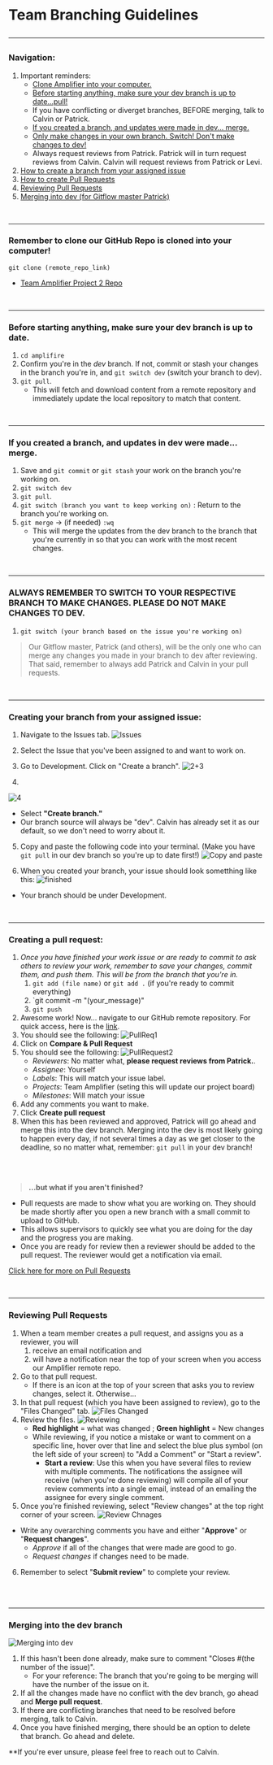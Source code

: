 # Team Branching Guidelines <hr>

### Navigation:
1. Important reminders:
    - [Clone Amplifier into your computer.](#remember-to-clone-our-github-repo-is-cloned-into-your-computer) 
    - [Before starting anything, make sure your dev branch is up to date...pull!](#before-starting-anything-make-sure-your-dev-branch-is-up-to-date)
    - If you have conflicting or diverget branches, BEFORE merging, talk to Calvin or Patrick.
    - [If you created a branch, and updates were made in dev... merge.](#if-you-created-a-branch-and-updates-in-dev-were-made-merge)
    - [Only make changes in your own branch. Switch! Don't make changes to dev!](#always-remember-to-switch-to-your-respective-branch-to-make-changes-please-do-not-make-changes-to-dev)
    - Always request reviews from Patrick. Patrick will in turn request reviews from Calvin. Calvin will request reviews from Patrick or Levi.
2. [How to create a branch from your assigned issue](#creating-your-branch-from-your-assigned-issue)
3. [How to create Pull Requests](#creating-a-pull-request)
4. [Reviewing Pull Requests](#reviewing-pull-requests)
5. [Merging into dev (for Gitflow master Patrick)](#merging-into-the-dev-branch)


<br>
<hr>

### Remember to clone our GitHub Repo is cloned into your computer!
`git clone (remote_repo_link)`
- [Team Amplifier Project 2 Repo](https://github.com/FullSol/amplifire)
<br>
<hr>

### Before starting anything, make sure your dev branch is up to date.
1. `cd amplifire`
2. Confirm you're in the _dev_ branch. If not, commit or stash your changes in the branch you're in, and `git switch dev` (switch your branch to dev).
3. `git pull`.
    - This will fetch and download content from a remote repository and immediately update the local repository to match that content.
<br>
<hr>

### If you created a branch, and updates in dev were made... merge.
1. Save and `git commit` or `git stash` your work on the branch you're working on.
2. `git switch dev`
3. `git pull`.
4. `git switch (branch you want to keep working on)` : Return to the branch you're working on.
5. `git merge` -> (if needed) `:wq`
    - This will merge the updates from the dev branch to the branch that you're currently in so that you can work with the most recent changes. 
<br>
<hr>

### ALWAYS REMEMBER TO SWITCH TO YOUR RESPECTIVE BRANCH TO MAKE CHANGES. PLEASE DO NOT MAKE CHANGES TO DEV.
1. `git switch (your branch based on the issue you're working on)`

>Our Gitflow master, Patrick (and others), will be the only one who can merge any changes you made in your branch to dev after reviewing. That said, remember to always add Patrick and Calvin in your pull requests.
<br>
<hr>


### Creating your branch from your assigned issue:
1. Navigate to the Issues tab.
![Issues](./images/Issues.png)

2. Select the Issue that you've been assigned to and want to work on.

3. Go to Development. Click on "Create a branch".
![2+3](./images/Go%20to%20Development.png)

4.
![4](./images/Create_branch_for_issue.png)
- Select **"Create branch."**  
- Our branch source will always be "dev". Calvin has already set it as our default, so we don't need to worry about it. 

5. Copy and paste the following code into your terminal. (Make you have `git pull` in our dev branch so you're up to date first!)
![Copy and paste](./images/Screen%20Shot%202022-05-20%20at%2006.32.55.png)

6. When you created your branch, your issue should look sometthing like this:
![finished](./images/Finished%20creating%20branch.png)
- Your branch should be under Development.
<br>
<hr>


### Creating a pull request:
1. _Once you have finished your work issue or are ready to commit to ask others to review your work, remember to save your changes, commit them, and push them. This will be from the branch that you're in._
    1. `git add (file name)` or `git add .` (if you're ready to commit everything)
    2. `git commit -m "(your_message)"
    3. `git push`
2. Awesome work! Now... navigate to our GitHub remote repository. For quick access, here is the [link](https://github.com/FullSol/amplifire).
3. You should see the following:
![PullReq1](./images/PullRequest_1.png)
4. Click on **Compare & Pull Request**
5. You should see the following:
![PullRequest2](./images/PullRequest_2.png)
    - *Reviewers*: No matter what, **please request reviews from Patrick.**.
    - *Assignee*:  Yourself
    - *Labels*: This will match your issue label.
    - *Projects*: Team Amplifier (seting this will update our project board)
    - *Milestones*: Will match your issue
6. Add any comments you want to make.
7. Click **Create pull request**
8. When this has been reviewed and approved, Patrick will go ahead and merge this into the dev branch. Merging into the dev is most likely going to happen every day, if not several times a day as we get closer to the deadline, so no matter what, remember: `git pull` in your dev branch!
<br>
</br>

>**...but what if you aren't finished?**
- Pull requests are made to show what you are working on. They should be made shortly after you open a new branch with a small commit to upload to GitHub.
 - This allows supervisors to quickly see what you are doing for the day and the progress you are making.
 - Once you are ready for review then a reviewer should be added to the pull request. The reviewer would get a notification via email.

[Click here for more on Pull Requests](https://github.blog/2019-02-14-introducing-draft-pull-requests/)

 <br>
<hr>

### Reviewing Pull Requests
1. When a team member creates a pull request, and assigns you as a reviewer, you will
    1. receive an email notification and
    2. will have a notification near the top of your screen when you access our Amplifier remote repo.
2. Go to that pull request. 
    - If there is an icon at the top of your screen that asks you to review changes, select it. Otherwise...
3. In that pull request (which you have been assigned to review), go to the "Files Changed" tab.
![Files Changed](./images/1..png)
4. Review the files. 
![Reviewing](./images/2..png)
    - **Red highlight** = what was changed ; **Green highlight** = New changes
    - While reviewing, if you notice a mistake or want to comment on a specific line, hover over that line and select the blue plus symbol (on the left side of your screen) to "Add a Comment" or "Start a review".
        - **Start a review**: Use this when you have several files to review with multiple comments. The notifications the assignee will receive (when you're done reviewing) will compile all of your review comments into a single email, instead of an emailing the assignee for every single comment.
5. Once you're finished reviewing, select "Review changes" at the top right corner of your screen.
![Review Chnages](./images/3..png)
- Write any overarching comments you have and either "**Approve**" or "**Request changes**".
    - *Approve* if all of the changes that were made are good to go.
    - *Request changes* if changes need to be made.
6. Remember to select "**Submit review**" to complete your review.

<br>

</br>
<hr>

### Merging into the dev branch
![Merging into dev](./images/4..png)
1. If this hasn't been done already, make sure to comment "Closes #(the number of the issue)".
    - For your reference: The branch that you're going to be merging will have the number of the issue on it.
2. If all the changes made have no conflict with the dev branch, go ahead and **Merge pull request**.
3. If there are conflicting branches that need to be resolved before merging, talk to Calvin.
4. Once you have finished merging, there should be an option to delete that branch. Go ahead and delete.

**If you're ever unsure, please feel free to reach out to Calvin.